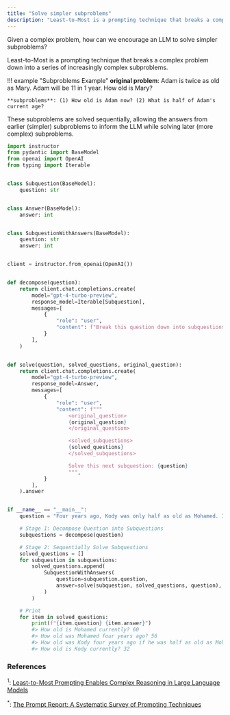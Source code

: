 ```yaml
---
title: "Solve simpler subproblems"
description: "Least-to-Most is a prompting technique that breaks a complex problem down into a series of increasingly complex subproblems."
---
```


Given a complex problem, how can we encourage an LLM to solve simpler subproblems?

Least-to-Most is a prompting technique that breaks a complex problem down into a series of increasingly complex subproblems.

!!! example "Subproblems Example"
    **original problem**: Adam is twice as old as Mary. Adam will be 11 in 1 year. How old is Mary?
    
    **subproblems**: (1) How old is Adam now? (2) What is half of Adam's current age?

These subproblems are solved sequentially, allowing the answers from earlier (simpler) subproblems to inform the LLM while solving later (more complex) subproblems.

```python
import instructor
from pydantic import BaseModel
from openai import OpenAI
from typing import Iterable


class Subquestion(BaseModel):
    question: str


class Answer(BaseModel):
    answer: int


class SubquestionWithAnswers(BaseModel):
    question: str
    answer: int


client = instructor.from_openai(OpenAI())


def decompose(question):
    return client.chat.completions.create(
        model="gpt-4-turbo-preview",
        response_model=Iterable[Subquestion],
        messages=[
            {
                "role": "user",
                "content": f"Break this question down into subquestions to solve sequentially: {question}",
            }
        ],
    )


def solve(question, solved_questions, original_question):
    return client.chat.completions.create(
        model="gpt-4-turbo-preview",
        response_model=Answer,
        messages=[
            {
                "role": "user",
                "content": f"""
                    <original_question>
                    {original_question}
                    </original_question>

                    <solved_subquestions>
                    {solved_questions}
                    </solved_subquestions>

                    Solve this next subquestion: {question}
                    """,
            }
        ],
    ).answer


if __name__ == "__main__":
    question = "Four years ago, Kody was only half as old as Mohamed. If Mohamed is currently twice 30 years old, how old is Kody?"

    # Stage 1: Decompose Question into Subquestions
    subquestions = decompose(question)

    # Stage 2: Sequentially Solve Subquestions
    solved_questions = []
    for subquestion in subquestions:
        solved_questions.append(
            SubquestionWithAnswers(
                question=subquestion.question,
                answer=solve(subquestion, solved_questions, question),
            )
        )

    # Print
    for item in solved_questions:
        print(f"{item.question} {item.answer}")
        #> How old is Mohamed currently? 60
        #> How old was Mohamed four years ago? 56
        #> How old was Kody four years ago if he was half as old as Mohamed? 28
        #> How old is Kody currently? 32
```

### References

<sup id="ref-1">1</sup>: [Least-to-Most Prompting Enables Complex Reasoning in Large Language Models](https://arxiv.org/abs/2205.10625)

<sup id="ref-asterisk">\*</sup>: [The Prompt Report: A Systematic Survey of Prompting Techniques](https://arxiv.org/abs/2406.06608)
